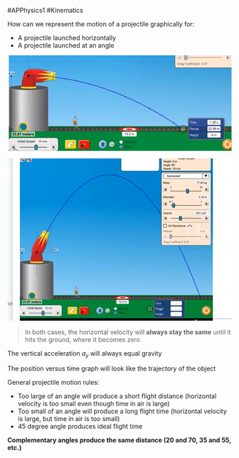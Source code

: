 #APPhysics1 #Kinematics

How can we represent the motion of a projectile graphically for:

-   A projectile launched horizontally
-   A projectile launched at an angle

![](Kinematics-Unit-1-1.2-Projectile-Motion-image1.png)


![](Kinematics-Unit-1-1.2-Projectile-Motion-image2.png)
> In both cases, the horizontal velocity will **always stay the same** until it hits the ground, where it becomes zero

The vertical acceleration $a_y$ will always equal gravity

The position versus time graph will look like the trajectory of the object

General projectile motion rules:

-   Too large of an angle will produce a short flight distance (horizontal velocity is too small even though time in air is large)
-   Too small of an angle will produce a long flight time (horizontal velocity is large, but time in air is too small)
-   45 degree angle produces ideal flight time

**Complementary angles produce the same distance (20 and 70, 35 and 55, etc.)**
